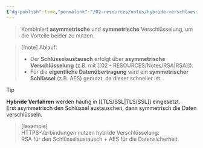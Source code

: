 ```yaml
---
{"dg-publish":true,"permalink":"/02-resources/notes/hybride-verschluesselung/","tags":["kryptografie"],"noteIcon":"","updated":"2025-03-24T16:21:34.000+01:00"}
---
```


> Kombiniert **asymmetrische** und **symmetrische** Verschlüsselung, um die Vorteile beider zu nutzen.

> [!note] Ablauf:
> 
> - Der **Schlüsselaustausch** erfolgt über **asymmetrische Verschlüsselung** (z.B. mit [[02 - RESOURCES/Notes/RSA\|RSA]]).
> - Für die **eigentliche Datenübertragung** wird ein **symmetrischer Schlüssel** (z.B. AES) genutzt, da dieser schneller ist.

> [!tip]  
> **Hybride Verfahren** werden häufig in [[TLS/SSL\|TLS/SSL]] eingesetzt.  
> Erst asymmetrisch den Schlüssel austauschen, dann symmetrisch die Daten verschlüsseln.

> [!example]  
> HTTPS-Verbindungen nutzen hybride Verschlüsselung:  
> RSA für den Schlüsselaustausch + AES für die Datensicherheit.